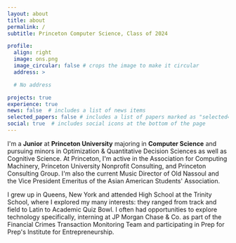 ```yaml
---
layout: about
title: about
permalink: /
subtitle: Princeton Computer Science, Class of 2024

profile:
  align: right
  image: ons.png
  image_circular: false # crops the image to make it circular
  address: >

  # No address

projects: true
experience: true
news: false  # includes a list of news items
selected_papers: false # includes a list of papers marked as "selected={true}"
social: true  # includes social icons at the bottom of the page
---
```

I'm a **Junior** at **Princeton University** majoring in **Computer Science** and pursuing minors in
Optimization & Quantitative Decision Sciences as well as Cognitive Science. At Princeton, I'm active in
the Association for Computing Machinery, Princeton University Nonprofit Consulting, and Princeton Consulting Group.
I'm also the current Music Director of Old Nassoul and the Vice President Emeritus of the Asian American Students' Association.

I grew up in Queens, New York and attended High School at the Trinity School, where I explored my many interests:
they ranged from track and field to Latin to Academic Quiz Bowl. I often had opportunities to explore technology specifically, interning at JP Morgan Chase & Co. as part of the Financial Crimes Transaction Monitoring Team and participating in Prep for Prep's Institute for Entrepreneurship.
